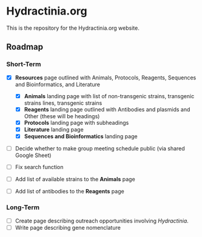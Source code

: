 # Hydractinia.org

This is the repository for the Hydractinia.org website.

## Roadmap



### Short-Term

- [x] **Resources** page outlined with Animals, Protocols, Reagents, Sequences and Bioinformatics, and Literature
  - [x] **Animals** landing page with list of non-transgenic strains, transgenic strains  lines, transgenic strains
  - [x] **Reagents** landing page outlined with Antibodies and plasmids and Other (these will be headings)
  - [x] **Protocols** landing page with subheadings
  - [x] **Literature** landing page
  - [x] **Sequences and Bioinformatics** landing page
- [ ] Decide whether to make group meeting schedule public (via shared Google Sheet)
- [ ] Fix search function
- [ ] Add list of available strains to the **Animals** page
- [ ] Add list of antibodies to the **Reagents** page



### Long-Term

- [ ] Create page describing outreach opportunities involving *Hydractinia*.
- [ ] Write page describing gene nomenclature